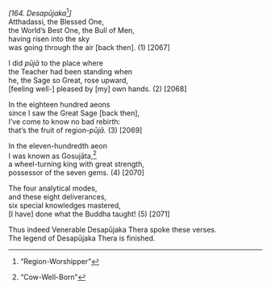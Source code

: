 *\[164. Desapūjaka*[^1]*\]*  
Atthadassi, the Blessed One,  
the World’s Best One, the Bull of Men,  
having risen into the sky  
was going through the air \[back then\]. (1) \[2067\]

I did *pūjā* to the place where  
the Teacher had been standing when  
he, the Sage so Great, rose upward,  
\[feeling well-\] pleased by \[my\] own hands. (2) \[2068\]

In the eighteen hundred aeons  
since I saw the Great Sage \[back then\],  
I’ve come to know no bad rebirth:  
that’s the fruit of region-*pūjā.* (3) \[2069\]

In the eleven-hundredth aeon  
I was known as Gosujāta,[^2]  
a wheel-turning king with great strength,  
possessor of the seven gems. (4) \[2070\]

The four analytical modes,  
and these eight deliverances,  
six special knowledges mastered,  
\[I have\] done what the Buddha taught! (5) \[2071\]

Thus indeed Venerable Desapūjaka Thera spoke these verses.  
The legend of Desapūjaka Thera is finished.  
[^1]: “Region-Worshipper”  
[^2]: “Cow-Well-Born”
